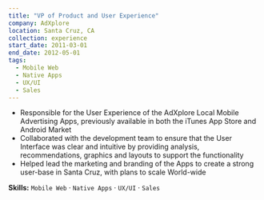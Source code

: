 ```yaml
---
title: "VP of Product and User Experience"
company: AdXplore
location: Santa Cruz, CA
collection: experience
start_date: 2011-03-01
end_date: 2012-05-01
tags:
  - Mobile Web
  - Native Apps
  - UX/UI
  - Sales
--- 
```


* Responsible for the User Experience of the AdXplore Local Mobile Advertising Apps, previously available in both the iTunes App Store and Android Market
* Collaborated with the development team to ensure that the User Interface was clear and intuitive by providing analysis, recommendations, graphics and layouts to support the functionality
* Helped lead the marketing and branding of the Apps to create a strong user-base in Santa Cruz, with plans to scale World-wide

__Skills:__ `Mobile Web` · `Native Apps` · `UX/UI` · `Sales`
